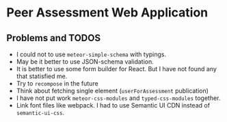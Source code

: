 # Peer Assessment Web Application

## Problems and TODOS

* I could not to use `meteor-simple-schema` with typings.
* May be it better to use JSON-schema validation.
* It is better to use some form builder for React. But I have not found any that statisfied me.
* Try to `recompose` in the future
* Think about fetching single element (`userForAssessment` publication)
* I have not put work `meteor-css-modules` and `typed-css-modules` together.
* Link font files like webpack. I had to use Semantic UI CDN instead of `semantic-ui-css`.
